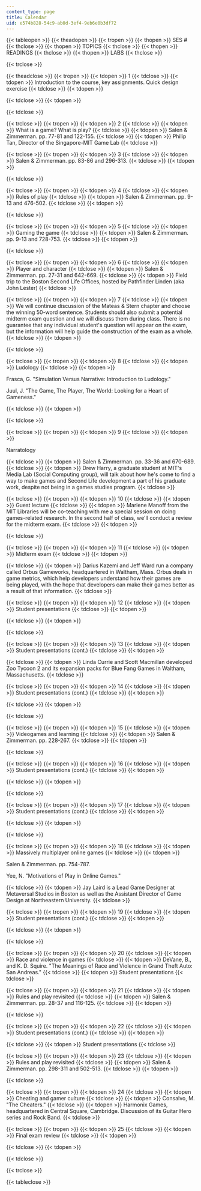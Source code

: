 ```yaml
---
content_type: page
title: Calendar
uid: e574b828-54c9-ab0d-3ef4-9eb6e0b3df72
---
```


{{< tableopen >}}
{{< theadopen >}}
{{< tropen >}}
{{< thopen >}}
SES #
{{< thclose >}}
{{< thopen >}}
TOPICS
{{< thclose >}}
{{< thopen >}}
READINGS
{{< thclose >}}
{{< thopen >}}
LABS
{{< thclose >}}

{{< trclose >}}

{{< theadclose >}}
{{< tropen >}}
{{< tdopen >}}
1
{{< tdclose >}}
{{< tdopen >}}
Introduction to the course, key assignments. Quick design exercise
{{< tdclose >}}
{{< tdopen >}}

{{< tdclose >}}
{{< tdopen >}}

{{< tdclose >}}

{{< trclose >}}
{{< tropen >}}
{{< tdopen >}}
2
{{< tdclose >}}
{{< tdopen >}}
What is a game? What is play?
{{< tdclose >}}
{{< tdopen >}}
Salen & Zimmerman. pp. 77-81 and 122-155.
{{< tdclose >}}
{{< tdopen >}}
Philip Tan, Director of the Singapore-MIT Game Lab
{{< tdclose >}}

{{< trclose >}}
{{< tropen >}}
{{< tdopen >}}
3
{{< tdclose >}}
{{< tdopen >}}
Salen & Zimmerman. pp. 83-86 and 296-313.
{{< tdclose >}}
{{< tdopen >}}

{{< tdclose >}}

{{< trclose >}}
{{< tropen >}}
{{< tdopen >}}
4
{{< tdclose >}}
{{< tdopen >}}
Rules of play
{{< tdclose >}}
{{< tdopen >}}
Salen & Zimmerman. pp. 9-13 and 476-502.
{{< tdclose >}}
{{< tdopen >}}

{{< tdclose >}}

{{< trclose >}}
{{< tropen >}}
{{< tdopen >}}
5
{{< tdclose >}}
{{< tdopen >}}
Gaming the game
{{< tdclose >}}
{{< tdopen >}}
Salen & Zimmerman. pp. 9-13 and 728-753.
{{< tdclose >}}
{{< tdopen >}}

{{< tdclose >}}

{{< trclose >}}
{{< tropen >}}
{{< tdopen >}}
6
{{< tdclose >}}
{{< tdopen >}}
Player and character
{{< tdclose >}}
{{< tdopen >}}
Salen & Zimmerman. pp. 27-31 and 642-669.
{{< tdclose >}}
{{< tdopen >}}
Field trip to the Boston Second Life Offices, hosted by Pathfinder Linden (aka John Lester)
{{< tdclose >}}

{{< trclose >}}
{{< tropen >}}
{{< tdopen >}}
7
{{< tdclose >}}
{{< tdopen >}}
We will continue discussion of the Mateas & Stern chapter and choose the winning 50-word sentence. Students should also submit a potential midterm exam question and we will discuss them during class. There is no guarantee that any individual student's question will appear on the exam, but the information will help guide the construction of the exam as a whole.
{{< tdclose >}}
{{< tdopen >}}

{{< tdclose >}}

{{< trclose >}}
{{< tropen >}}
{{< tdopen >}}
8
{{< tdclose >}}
{{< tdopen >}}
Ludology
{{< tdclose >}}
{{< tdopen >}}


Frasca, G. "Simulation Versus Narrative: Introduction to Ludology."

Juul, J. "The Game, The Player, The World: Looking for a Heart of Gameness."


{{< tdclose >}}
{{< tdopen >}}

{{< tdclose >}}

{{< trclose >}}
{{< tropen >}}
{{< tdopen >}}
9
{{< tdclose >}}
{{< tdopen >}}


Narratology


{{< tdclose >}}
{{< tdopen >}}
Salen & Zimmerman. pp. 33-36 and 670-689.
{{< tdclose >}}
{{< tdopen >}}
Drew Harry, a graduate student at MIT's Media Lab (Social Computing group), will talk about how he's come to find a way to make games and Second Life development a part of his graduate work, despite not being in a games studies program.
{{< tdclose >}}

{{< trclose >}}
{{< tropen >}}
{{< tdopen >}}
10
{{< tdclose >}}
{{< tdopen >}}
Guest lecture
{{< tdclose >}}
{{< tdopen >}}
Marlene Manoff from the MIT Libraries will be co-teaching with me a special session on doing games-related research. In the second half of class, we'll conduct a review for the midterm exam.
{{< tdclose >}}
{{< tdopen >}}

{{< tdclose >}}

{{< trclose >}}
{{< tropen >}}
{{< tdopen >}}
11
{{< tdclose >}}
{{< tdopen >}}
Midterm exam
{{< tdclose >}}
{{< tdopen >}}

{{< tdclose >}}
{{< tdopen >}}
Darius Kazemi and Jeff Ward run a company called Orbus Gameworks, headquartered in Waltham, Mass. Orbus deals in game metrics, which help developers understand how their games are being played, with the hope that developers can make their games better as a result of that information.
{{< tdclose >}}

{{< trclose >}}
{{< tropen >}}
{{< tdopen >}}
12
{{< tdclose >}}
{{< tdopen >}}
Student presentations
{{< tdclose >}}
{{< tdopen >}}

{{< tdclose >}}
{{< tdopen >}}

{{< tdclose >}}

{{< trclose >}}
{{< tropen >}}
{{< tdopen >}}
13
{{< tdclose >}}
{{< tdopen >}}
Student presentations (cont.)
{{< tdclose >}}
{{< tdopen >}}

{{< tdclose >}}
{{< tdopen >}}
Linda Currie and Scott Macmillan developed Zoo Tycoon 2 and its expansion packs for Blue Fang Games in Waltham, Massachusetts.
{{< tdclose >}}

{{< trclose >}}
{{< tropen >}}
{{< tdopen >}}
14
{{< tdclose >}}
{{< tdopen >}}
Student presentations (cont.)
{{< tdclose >}}
{{< tdopen >}}

{{< tdclose >}}
{{< tdopen >}}

{{< tdclose >}}

{{< trclose >}}
{{< tropen >}}
{{< tdopen >}}
15
{{< tdclose >}}
{{< tdopen >}}
Videogames and learning
{{< tdclose >}}
{{< tdopen >}}
Salen & Zimmerman. pp. 228-267.
{{< tdclose >}}
{{< tdopen >}}

{{< tdclose >}}

{{< trclose >}}
{{< tropen >}}
{{< tdopen >}}
16
{{< tdclose >}}
{{< tdopen >}}
Student presentations (cont.)
{{< tdclose >}}
{{< tdopen >}}

{{< tdclose >}}
{{< tdopen >}}

{{< tdclose >}}

{{< trclose >}}
{{< tropen >}}
{{< tdopen >}}
17
{{< tdclose >}}
{{< tdopen >}}
Student presentations (cont.)
{{< tdclose >}}
{{< tdopen >}}

{{< tdclose >}}
{{< tdopen >}}

{{< tdclose >}}

{{< trclose >}}
{{< tropen >}}
{{< tdopen >}}
18
{{< tdclose >}}
{{< tdopen >}}
Massively multiplayer online games
{{< tdclose >}}
{{< tdopen >}}


Salen & Zimmerman. pp. 754-787.

Yee, N. "Motivations of Play in Online Games."


{{< tdclose >}}
{{< tdopen >}}
Jay Laird is a Lead Game Designer at Metaversal Studios in Boston as well as the Assistant Director of Game Design at Northeastern University.
{{< tdclose >}}

{{< trclose >}}
{{< tropen >}}
{{< tdopen >}}
19
{{< tdclose >}}
{{< tdopen >}}
Student presentations (cont.)
{{< tdclose >}}
{{< tdopen >}}

{{< tdclose >}}
{{< tdopen >}}

{{< tdclose >}}

{{< trclose >}}
{{< tropen >}}
{{< tdopen >}}
20
{{< tdclose >}}
{{< tdopen >}}
Race and violence in games
{{< tdclose >}}
{{< tdopen >}}
DeVane, B., and K. D. Squire. "The Meanings of Race and Violence in Grand Theft Auto: San Andreas."
{{< tdclose >}}
{{< tdopen >}}
Student presentations
{{< tdclose >}}

{{< trclose >}}
{{< tropen >}}
{{< tdopen >}}
21
{{< tdclose >}}
{{< tdopen >}}
Rules and play revisited
{{< tdclose >}}
{{< tdopen >}}
Salen & Zimmerman. pp. 28-37 and 116-125.
{{< tdclose >}}
{{< tdopen >}}

{{< tdclose >}}

{{< trclose >}}
{{< tropen >}}
{{< tdopen >}}
22
{{< tdclose >}}
{{< tdopen >}}
Student presentations (cont.)
{{< tdclose >}}
{{< tdopen >}}

{{< tdclose >}}
{{< tdopen >}}
Student presentations
{{< tdclose >}}

{{< trclose >}}
{{< tropen >}}
{{< tdopen >}}
23
{{< tdclose >}}
{{< tdopen >}}
Rules and play revisited
{{< tdclose >}}
{{< tdopen >}}
Salen & Zimmerman. pp. 298-311 and 502-513.
{{< tdclose >}}
{{< tdopen >}}

{{< tdclose >}}

{{< trclose >}}
{{< tropen >}}
{{< tdopen >}}
24
{{< tdclose >}}
{{< tdopen >}}
Cheating and gamer culture
{{< tdclose >}}
{{< tdopen >}}
Consalvo, M. "The Cheaters."
{{< tdclose >}}
{{< tdopen >}}
Harmonix Games, headquartered in Central Square, Cambridge. Discussion of its Guitar Hero series and Rock Band.
{{< tdclose >}}

{{< trclose >}}
{{< tropen >}}
{{< tdopen >}}
25
{{< tdclose >}}
{{< tdopen >}}
Final exam review
{{< tdclose >}}
{{< tdopen >}}

{{< tdclose >}}
{{< tdopen >}}

{{< tdclose >}}

{{< trclose >}}

{{< tableclose >}}